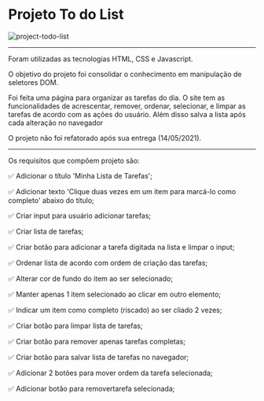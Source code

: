 # Projeto To do List

![project-todo-list](https://user-images.githubusercontent.com/82068881/122617011-de01d800-d061-11eb-8bac-f2b766881f45.png)
***
Foram utilizadas as tecnologias HTML, CSS e Javascript.

O objetivo do projeto foi consolidar o conhecimento em manipulação de seletores DOM.

Foi feita uma página para organizar as tarefas do dia. O site tem as funcionalidades de acrescentar, remover, ordenar, selecionar, e limpar as tarefas de acordo com as ações do usuário. Além disso salva a lista após cada alteração no navegador

O projeto não foi refatorado após sua entrega (14/05/2021).
***
Os requisitos que compõem projeto são:

:white_check_mark: Adicionar o título 'Minha Lista de Tarefas';

:white_check_mark: Adicionar texto 'Clique duas vezes em um item para marcá-lo como completo' abaixo do título;

:white_check_mark: Criar input para usuário adicionar tarefas;

:white_check_mark: Criar lista de tarefas;

:white_check_mark: Criar botão para adicionar a tarefa digitada na lista e limpar o input;

:white_check_mark: Ordenar lista de acordo com ordem de criação das tarefas;

:white_check_mark: Alterar cor de fundo do item ao ser selecionado;

:white_check_mark: Manter apenas 1 item selecionado ao clicar em outro elemento;

:white_check_mark: Indicar um item como completo (riscado) ao ser cliado 2 vezes;

:white_check_mark: Criar botão para limpar lista de tarefas;

:white_check_mark: Criar botão para remover apenas tarefas completas;

:white_check_mark: Criar botão para salvar lista de tarefas no navegador;

:white_check_mark: Adicionar 2 botões para mover ordem da tarefa selecionada;

:white_check_mark: Adicionar botão para removertarefa selecionada;

